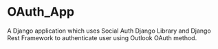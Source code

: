 # OAuth_App
A Django application which uses Social Auth Django Library and Django Rest Framework to authenticate user using Outlook OAuth method.
